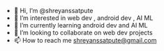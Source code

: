 - 👋 Hi, I’m @shreyanssatpute
- 👀 I’m interested in web dev , android dev , AI ML
- 🌱 I’m currently learning android dev and AI ML
- 💞️ I’m looking to collaborate on web dev projects
- 📫 How to reach me shreyanssatpute@gmail.com

<!---
shreyanssatpute/shreyanssatpute is a ✨ special ✨ repository because its `README.md` (this file) appears on your GitHub profile.
You can click the Preview link to take a look at your changes.
--->

